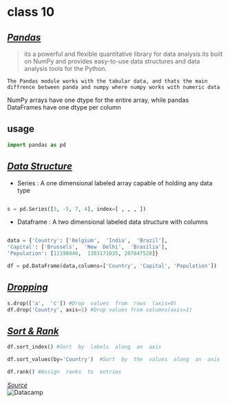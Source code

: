 # class 10

## <ins>*Pandas*
> its a powerful and flexible quantitative library for data analysis.its built on NumPy and provides easy-to-use data structures and data analysis tools for the Python.

    The Pandas module works with the tabular data, and thats the main diffrence between panda and numpy where numpy works with numeric data
    
NumPy arrays have one dtype for the entire array, while pandas DataFrames have one dtype per column

## usage 

```py 
import pandas as pd
```
 ## <ins>*Data Structure*

- Series : A one dimensional labeled array capable of holding any data type 
  
```py

s = pd.Series([3, -5, 7, 4], index=[ , , , ])

```


- Dataframe : A two dimensional labeled data structure with columns
  
```py

data = {'Country': ['Belgium',  'India',  'Brazil'],
'Capital': ['Brussels',  'New  Delhi',  'Brasília'],
'Population': [11190846,  1303171035, 207847528]}

df = pd.DataFrame(data,columns=['Country', 'Capital', 'Population'])

```


## <ins>*Dropping*

```py
s.drop(['a',  'c']) #Drop  values  from  rows  (axis=0)
df.drop('Country', axis=1) #Drop values from columns(axis=1)

```
## <ins>*Sort & Rank*
```py
df.sort_index() #Sort  by  labels  along  an  axis

df.sort_values(by='Country')  #Sort  by  the  values  along  an  axis

df.rank() #Assign  ranks  to  entries
```


*<a href="https://www.datacamp.com/" target="_blank">Source</a>*
<br>
![Datacamp](https://img.shields.io/badge/Datacamp-05192D?style=for-the-badge&logo=datacamp&logoColor=03E860)